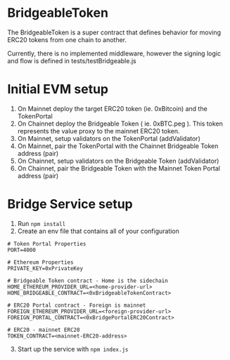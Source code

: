 # BridgeableToken

The BridgeableToken is a super contract that defines behavior for moving ERC20 tokens from one chain to another.

Currently, there is no implemented middleware, however the signing logic and flow is defined in tests/testBridgeable.js

# Initial EVM setup

1. On Mainnet deploy the target ERC20 token (ie. 0xBitcoin) and the TokenPortal
2. On Chainnet deploy the Bridgeable Token ( ie. 0xBTC.peg ). This token represents the value proxy to the mainnet ERC20 token.
3. On Mainnet, setup validators on the TokenPortal (addValidator)
4. On Mainnet, pair the TokenPortal with the Chainnet Bridgeable Token address (pair)
5. On Chainnet, setup validators on the Bridgeable Token (addValidator)
6. On Chainnet, pair the Bridgeable Token with the Mainnet Token Portal address (pair)

# Bridge Service setup

1. Run `npm install`
2. Create an env file that contains all of your configuration
```
# Token Portal Properties
PORT=4000

# Ethereum Properties
PRIVATE_KEY=0xPrivateKey

# Bridgeable Token contract - Home is the sidechain
HOME_ETHEREUM_PROVIDER_URL=<home-provider-url>
HOME_BRIDGEABLE_CONTRACT=<0xBridgeableTokenContract>

# ERC20 Portal contract - Foreign is mainnet
FOREIGN_ETHEREUM_PROVIDER_URL=<foreign-provider-url>
FOREIGN_PORTAL_CONTRACT=<0xBridgePortalERC20Contract>

# ERC20 - mainnet ERC20
TOKEN_CONTRACT=<mainnet-ERC20-address>
```
3. Start up the service with `npm index.js`